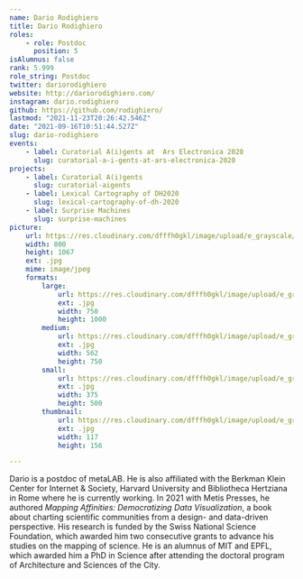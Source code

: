 ```yaml
---
name: Dario Rodighiero
title: Dario Rodighiero
roles:
    - role: Postdoc
      position: 5
isAlumnus: false
rank: 5.999
role_string: Postdoc
twitter: dariorodighiero
website: http://dariorodighiero.com/
instagram: dario.rodighiero
github: https://github.com/rodighiero/
lastmod: "2021-11-23T20:26:42.546Z"
date: "2021-09-16T10:51:44.527Z"
slug: dario-rodighiero
events:
    - label: Curatorial A(i)gents at  Ars Electronica 2020
      slug: curatorial-a-i-gents-at-ars-electronica-2020
projects:
    - label: Curatorial A(i)gents
      slug: curatorial-aigents
    - label: Lexical Cartography of DH2020
      slug: lexical-cartography-of-dh-2020
    - label: Surprise Machines
      slug: surprise-machines
picture:
    url: https://res.cloudinary.com/dfffh0gkl/image/upload/e_grayscale/v1629122112/dario_ea88134bd4.jpg
    width: 800
    height: 1067
    ext: .jpg
    mime: image/jpeg
    formats:
        large:
            url: https://res.cloudinary.com/dfffh0gkl/image/upload/e_grayscale/v1629122114/large_dario_ea88134bd4.jpg
            ext: .jpg
            width: 750
            height: 1000
        medium:
            url: https://res.cloudinary.com/dfffh0gkl/image/upload/e_grayscale/v1629122114/medium_dario_ea88134bd4.jpg
            ext: .jpg
            width: 562
            height: 750
        small:
            url: https://res.cloudinary.com/dfffh0gkl/image/upload/e_grayscale/v1629122115/small_dario_ea88134bd4.jpg
            ext: .jpg
            width: 375
            height: 500
        thumbnail:
            url: https://res.cloudinary.com/dfffh0gkl/image/upload/e_grayscale/v1629122113/thumbnail_dario_ea88134bd4.jpg
            ext: .jpg
            width: 117
            height: 156

---
```

Dario is a postdoc of metaLAB. He is also affiliated with the Berkman Klein Center for Internet & Society, Harvard University and Bibliotheca Hertziana in Rome where he is currently working. In 2021 with Metis Presses, he authored *Mapping Affinities: Democratizing Data Visualization*, a book about charting scientific communities from a design- and data-driven perspective. His research is funded by the Swiss National Science Foundation, which awarded him two consecutive grants to advance his studies on the mapping of science. He is an alumnus of MIT and EPFL, which awarded him a PhD in Science after attending the doctoral program of Architecture and Sciences of the City.
